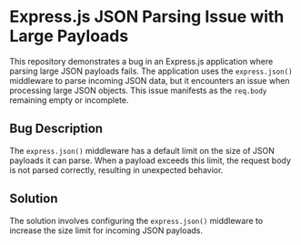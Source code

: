 # Express.js JSON Parsing Issue with Large Payloads

This repository demonstrates a bug in an Express.js application where parsing large JSON payloads fails. The application uses the `express.json()` middleware to parse incoming JSON data, but it encounters an issue when processing large JSON objects. This issue manifests as the `req.body` remaining empty or incomplete.

## Bug Description
The `express.json()` middleware has a default limit on the size of JSON payloads it can parse. When a payload exceeds this limit, the request body is not parsed correctly, resulting in unexpected behavior.

## Solution
The solution involves configuring the `express.json()` middleware to increase the size limit for incoming JSON payloads.